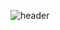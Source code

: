 
![header](https://capsule-render.vercel.app/api?type=egg&color=random&height=300&section=header&text=%20Hyunji's%20GitHub%20&fontSize=30)

